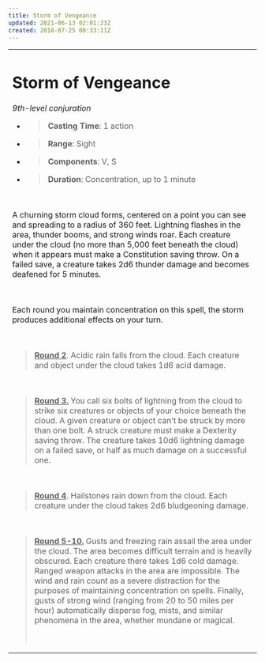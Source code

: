 ```yaml
---
title: Storm of Vengeance
updated: 2021-06-13 02:01:23Z
created: 2018-07-25 00:33:11Z
---
```


<table><tbody><tr class="odd"><td><h1 id="storm-of-vengeance"><strong>Storm of Vengeance</strong></h1><p><em>9th-level conjuration</em></p><ul><li><blockquote><p><strong>Casting Time</strong>: 1 action</p></blockquote></li><li><blockquote><p><strong>Range</strong>: Sight</p></blockquote></li><li><blockquote><p><strong>Components</strong>: V, S</p></blockquote></li><li><blockquote><p><strong>Duration</strong>: Concentration, up to 1 minute</p></blockquote></li></ul><p> </p><p>A churning storm cloud forms, centered on a point you can see and spreading to a radius of 360 feet. Lightning flashes in the area, thunder booms, and strong winds roar. Each creature under the cloud (no more than 5,000 feet beneath the cloud) when it appears must make a Constitution saving throw. On a failed save, a creature takes 2d6 thunder damage and becomes deafened for 5 minutes.</p><p> </p><p>Each round you maintain concentration on this spell, the storm produces additional effects on your turn.</p><p> </p><blockquote><p><strong><u>Round 2</u></strong>. Acidic rain falls from the cloud. Each creature and object under the cloud takes 1d6 acid damage.</p></blockquote><p> </p><blockquote><p><strong><u>Round 3.</u></strong> You call six bolts of lightning from the cloud to strike six creatures or objects of your choice beneath the cloud. A given creature or object can’t be struck by more than one bolt. A struck creature must make a Dexterity saving throw. The creature takes 10d6 lightning damage on a failed save, or half as much damage on a successful one.</p></blockquote><p> </p><blockquote><p><strong><u>Round 4</u></strong>. Hailstones rain down from the cloud. Each creature under the cloud takes 2d6 bludgeoning damage.</p></blockquote><p> </p><blockquote><p><strong><u>Round 5-10.</u></strong> Gusts and freezing rain assail the area under the cloud. The area becomes difficult terrain and is heavily obscured. Each creature there takes 1d6 cold damage. Ranged weapon attacks in the area are impossible. The wind and rain count as a severe distraction for the purposes of maintaining concentration on spells. Finally, gusts of strong wind (ranging from 20 to 50 miles per hour) automatically disperse fog, mists, and similar phenomena in the area, whether mundane or magical.</p><p> </p></blockquote></td></tr></tbody></table>
